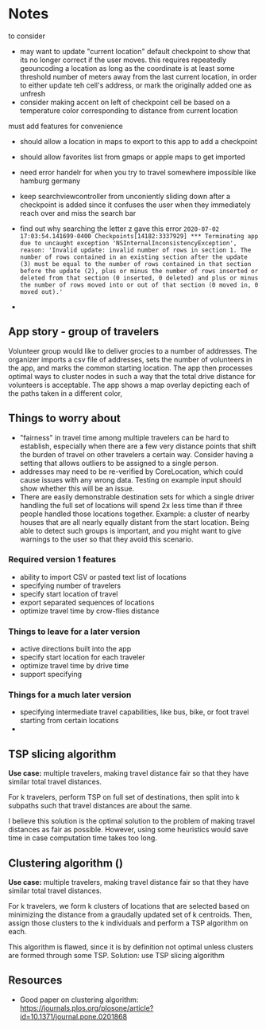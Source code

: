 #  Notes

to consider
- may want to update "current location" default checkpoint to show that its no longer correct if the user moves. this requires repeatedly geouncoding a location as long as the coordinate is at least some threshold number of meters away from the last current location, in order to either update teh cell's address, or mark the originally added one as unfresh 
- consider making accent on left of checkpoint cell be based on a temperature color corresponding to distance from current location

must add features for convenience 
- should allow a location in maps to export to this app to add a checkpoint 
- should allow favorites list from gmaps or apple maps to get imported 

- need error handelr for when you try to travel somewhere impossible like hamburg germany
- keep searchviewcontroller from unconiently sliding down after a checkpoint is added since it confuses the user when they immediately reach over and miss the search bar
- find out why searching the letter z gave this error ``2020-07-02 17:03:54.141699-0400 Checkpoints[14182:3337929] *** Terminating app due to uncaught exception 'NSInternalInconsistencyException', reason: 'Invalid update: invalid number of rows in section 1. The number of rows contained in an existing section after the update (3) must be equal to the number of rows contained in that section before the update (2), plus or minus the number of rows inserted or deleted from that section (0 inserted, 0 deleted) and plus or minus the number of rows moved into or out of that section (0 moved in, 0 moved out).'
``
- 

## App story - group of travelers 
Volunteer group would like to deliver grocies to a number of addresses. The organizer imports a csv file of addresses, sets the number of volunteers in the app, and marks the common starting location. The app then processes optimal ways to cluster nodes in such a way that the total drive distance for volunteers is acceptable. The app shows a map overlay depicting each of the paths taken in a different color, 

## Things to worry about
- "fairness" in travel time among multiple travelers can be hard to establish, especially when there are a few very distance points that shift the burden of travel on other travelers a certain way. Consider having a setting that allows outliers to be assigned to a single person. 
- addresses may need to be re-verified by CoreLocation, which could cause issues with any wrong data. Testing on example input should show whether this will be an issue. 
- There are easily demonstrable destination sets for which a single driver handling the full set of locations will spend 2x less time than if three people handled those locations together. Example: a cluster of nearby houses that are all nearly equally distant from the start location. Being able to detect such groups is important, and you might want to give warnings to the user so that they avoid this scenario.

### Required version 1 features 
- ability to import CSV or pasted text list of locations
- specifying number of travelers 
- specify start location of travel 
- export separated sequences of locations 
- optimize travel time by crow-flies distance 

### Things to leave for a later version 
- active directions built into the app
- specify start location for each traveler 
- optimize travel time by drive time 
- support specifying 

### Things for a much later version 
- specifying intermediate travel capabilities, like bus, bike, or foot travel starting from certain locations 
- 


## TSP slicing algorithm 
**Use case:** multiple travelers, making travel distance fair so that they have similar total travel distances.

For k travelers, perform TSP on full set of destinations, then split into k subpaths such that travel distances are about the same. 

I believe this solution is the optimal solution to the problem of making travel distances as fair as possible. However, using some heuristics would save time in case computation time takes too long.

## Clustering algorithm ()
**Use case:** multiple travelers, making travel distance fair so that they have similar total travel distances.

For k travelers, we form k clusters of locations that are selected based on minimizing the distance from a graudally updated set of k centroids. Then, assign those clusters to the k individuals and perform a TSP algorithm on each. 

This algorithm is flawed, since it is by definition not optimal unless clusters are formed through some TSP. Solution: use TSP slicing algorithm


## Resources
- Good paper on clustering algorithm: 
https://journals.plos.org/plosone/article?id=10.1371/journal.pone.0201868
